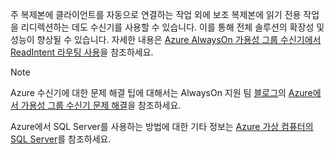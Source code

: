 주 복제본에 클라이언트를 자동으로 연결하는 작업 외에 보조 복제본에 읽기 전용 작업을 리디렉션하는 데도 수신기를 사용할 수 있습니다. 이를 통해 전체 솔루션의 확장성 및 성능이 향상될 수 있습니다. 자세한 내용은 [Azure AlwaysOn 가용성 그룹 수신기에서 ReadIntent 라우팅 사용](http://go.microsoft.com/fwlink/?LinkId=522515)을 참조하세요.

> [!NOTE]
> Azure 수신기에 대한 문제 해결 팁에 대해서는 AlwaysOn 지원 팀 [블로그](http://blogs.msdn.com/b/alwaysonpro/)의 [Azure에서 가용성 그룹 수신기 문제 해결](https://blogs.msdn.microsoft.com/alwaysonpro/2017/02/22/troubleshooting-internal-load-balancer-listener-connectivity-in-azure)을 참조하세요.
> 
> 

Azure에서 SQL Server를 사용하는 방법에 대한 기타 정보는 [Azure 가상 컴퓨터의 SQL Server](../articles/virtual-machines/windows/sql/virtual-machines-windows-sql-server-iaas-overview.md)를 참조하세요.

